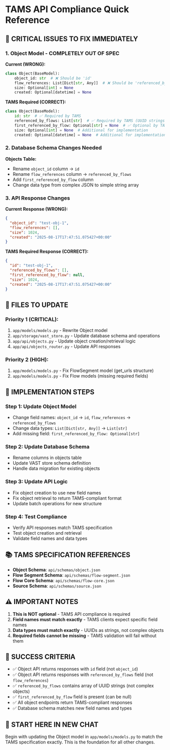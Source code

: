 # TAMS API Compliance Quick Reference

## 🚨 **CRITICAL ISSUES TO FIX IMMEDIATELY**

### **1. Object Model - COMPLETELY OUT OF SPEC**
**Current (WRONG):**
```python
class Object(BaseModel):
    object_id: str  # ❌ Should be 'id'
    flow_references: List[Dict[str, Any]]  # ❌ Should be 'referenced_by_flows: List[str]'
    size: Optional[int] = None
    created: Optional[datetime] = None
```

**TAMS Required (CORRECT):**
```python
class Object(BaseModel):
    id: str  # ✅ Required by TAMS
    referenced_by_flows: List[str]  # ✅ Required by TAMS (UUID strings)
    first_referenced_by_flow: Optional[str] = None  # ✅ Optional by TAMS
    size: Optional[int] = None  # Additional for implementation
    created: Optional[datetime] = None  # Additional for implementation
```

### **2. Database Schema Changes Needed**
**Objects Table:**
- Rename `object_id` column → `id`
- Rename `flow_references` column → `referenced_by_flows`
- Add `first_referenced_by_flow` column
- Change data type from complex JSON to simple string array

### **3. API Response Changes**
**Current Response (WRONG):**
```json
{
  "object_id": "test-obj-1",
  "flow_references": [],
  "size": 1024,
  "created": "2025-08-17T17:47:51.075427+00:00"
}
```

**TAMS Required Response (CORRECT):**
```json
{
  "id": "test-obj-1",
  "referenced_by_flows": [],
  "first_referenced_by_flow": null,
  "size": 1024,
  "created": "2025-08-17T17:47:51.075427+00:00"
}
```

## 📁 **FILES TO UPDATE**

### **Priority 1 (CRITICAL):**
1. `app/models/models.py` - Rewrite Object model
2. `app/storage/vast_store.py` - Update database schema and operations
3. `app/api/objects.py` - Update object creation/retrieval logic
4. `app/api/objects_router.py` - Update API responses

### **Priority 2 (HIGH):**
1. `app/models/models.py` - Fix FlowSegment model (get_urls structure)
2. `app/models/models.py` - Fix Flow models (missing required fields)

## 🔧 **IMPLEMENTATION STEPS**

### **Step 1: Update Object Model**
- Change field names: `object_id` → `id`, `flow_references` → `referenced_by_flows`
- Change data types: `List[Dict[str, Any]]` → `List[str]`
- Add missing field: `first_referenced_by_flow: Optional[str]`

### **Step 2: Update Database Schema**
- Rename columns in objects table
- Update VAST store schema definition
- Handle data migration for existing objects

### **Step 3: Update API Logic**
- Fix object creation to use new field names
- Fix object retrieval to return TAMS-compliant format
- Update batch operations for new structure

### **Step 4: Test Compliance**
- Verify API responses match TAMS specification
- Test object creation and retrieval
- Validate field names and data types

## 📚 **TAMS SPECIFICATION REFERENCES**

- **Object Schema**: `api/schemas/object.json`
- **Flow Segment Schema**: `api/schemas/flow-segment.json`
- **Flow Core Schema**: `api/schemas/flow-core.json`
- **Source Schema**: `api/schemas/source.json`

## ⚠️ **IMPORTANT NOTES**

1. **This is NOT optional** - TAMS API compliance is required
2. **Field names must match exactly** - TAMS clients expect specific field names
3. **Data types must match exactly** - UUIDs as strings, not complex objects
4. **Required fields cannot be missing** - TAMS validation will fail without them

## 🎯 **SUCCESS CRITERIA**

- ✅ Object API returns responses with `id` field (not `object_id`)
- ✅ Object API returns responses with `referenced_by_flows` field (not `flow_references`)
- ✅ `referenced_by_flows` contains array of UUID strings (not complex objects)
- ✅ `first_referenced_by_flow` field is present (can be null)
- ✅ All object endpoints return TAMS-compliant responses
- ✅ Database schema matches new field names and types

## 🚀 **START HERE IN NEW CHAT**

Begin with updating the Object model in `app/models/models.py` to match the TAMS specification exactly. This is the foundation for all other changes.
